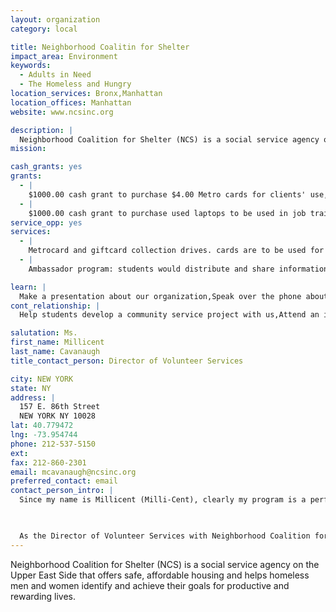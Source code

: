 ```yaml
---
layout: organization
category: local

title: Neighborhood Coalitin for Shelter
impact_area: Environment
keywords: 
  - Adults in Need
  - The Homeless and Hungry
location_services: Bronx,Manhattan
location_offices: Manhattan
website: www.ncsinc.org

description: |
  Neighborhood Coalition for Shelter (NCS) is a social service agency on the Upper East Side that offers safe, affordable housing and helps homeless men and women identify and achieve their goals for productive and rewarding lives.
mission: 

cash_grants: yes
grants: 
  - |
    $1000.00 cash grant to purchase $4.00 Metro cards for clients' use, to attend medical, housing, benefit and employment appointments.
  - |
    $1000.00 cash grant to purchase used laptops to be used in job training program for vocational clients seeking to return to the workforce.
service_opp: yes
services: 
  - |
    Metrocard and giftcard collection drives. cards are to be used for client travel. Purchase of necessities and incentives to participate in training programs.
  - |
    Ambassador program: students would distribute and share information about NCS client's needs (jobs, donations, housing) with neighboring businesses.

learn: |
  Make a presentation about our organization,Speak over the phone about our work
cont_relationship: |
  Help students develop a community service project with us,Attend an in-school Check Award Assembly if we receive a grant,Help students tell local newspapers and media about their grant and/or project with us,Educate the school by leading a workshop,Collect pennies during the Penny Harvest next fall

salutation: Ms.
first_name: Millicent
last_name: Cavanaugh
title_contact_person: Director of Volunteer Services

city: NEW YORK
state: NY
address: |
  157 E. 86th Street  
  NEW YORK NY 10028
lat: 40.779472
lng: -73.954744
phone: 212-537-5150
ext: 
fax: 212-860-2301
email: mcavanaugh@ncsinc.org
preferred_contact: email
contact_person_intro: |
  Since my name is Millicent (Milli-Cent), clearly my program is a perfect partner for Penny Harvest?.

  

  As the Director of Volunteer Services with Neighborhood Coalition for Shelter, I specialize in securing resources--volunteers, donations, services-- for homeless and formerly homeless clients who haven't the money, skills, training, or physical well-being to get the things that they need for a better life.
---
```

Neighborhood Coalition for Shelter (NCS) is a social service agency on the Upper East Side that offers safe, affordable housing and helps homeless men and women identify and achieve their goals for productive and rewarding lives.